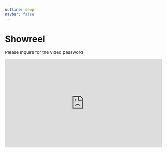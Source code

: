 ```yaml
---
outline: deep
navbar: false
---
```


# Showreel

Please inquire for the video password

<div style="padding:56.25% 0 0 0;position:relative;"><iframe src="https://player.vimeo.com/video/647651085?badge=0&amp;autopause=0&amp;player_id=0&amp;app_id=58479" frameborder="0" allow="autoplay; fullscreen; picture-in-picture; clipboard-write" style="position:absolute;top:0;left:0;width:100%;height:100%;" title="Student FX Reel (2021)"></iframe></div><script src="https://player.vimeo.com/api/player.js"></script>
